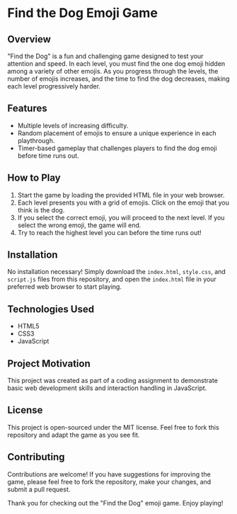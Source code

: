 # Find the Dog Emoji Game

## Overview
"Find the Dog" is a fun and challenging game designed to test your attention and speed. In each level, you must find the one dog emoji hidden among a variety of other emojis. As you progress through the levels, the number of emojis increases, and the time to find the dog decreases, making each level progressively harder.

## Features
- Multiple levels of increasing difficulty.
- Random placement of emojis to ensure a unique experience in each playthrough.
- Timer-based gameplay that challenges players to find the dog emoji before time runs out.

## How to Play
1. Start the game by loading the provided HTML file in your web browser.
2. Each level presents you with a grid of emojis. Click on the emoji that you think is the dog.
3. If you select the correct emoji, you will proceed to the next level. If you select the wrong emoji, the game will end.
4. Try to reach the highest level you can before the time runs out!

## Installation
No installation necessary! Simply download the `index.html`, `style.css`, and `script.js` files from this repository, and open the `index.html` file in your preferred web browser to start playing.

## Technologies Used
- HTML5
- CSS3
- JavaScript

## Project Motivation
This project was created as part of a coding assignment to demonstrate basic web development skills and interaction handling in JavaScript.

## License
This project is open-sourced under the MIT license. Feel free to fork this repository and adapt the game as you see fit.

## Contributing
Contributions are welcome! If you have suggestions for improving the game, please feel free to fork the repository, make your changes, and submit a pull request.

Thank you for checking out the "Find the Dog" emoji game. Enjoy playing!
